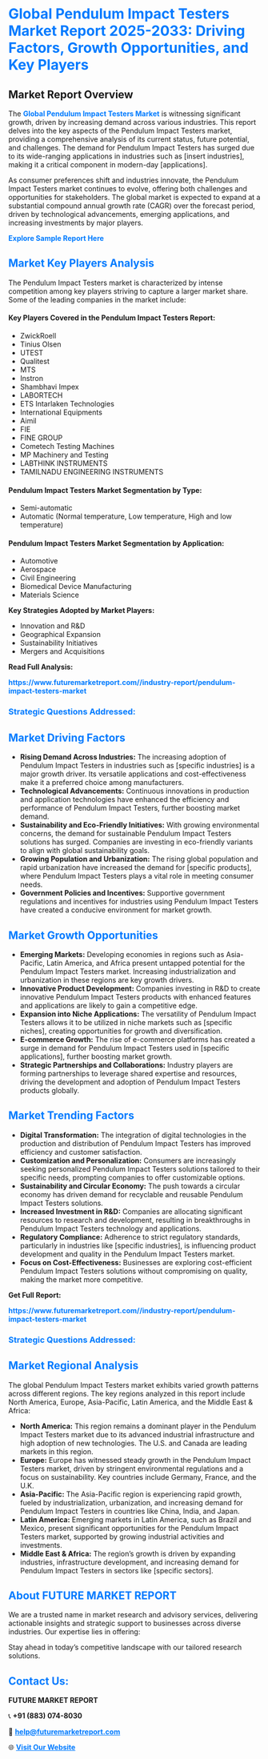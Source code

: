 <h1 style="color: #007BFF;">Global Pendulum Impact Testers Market Report 2025-2033: Driving Factors, Growth Opportunities, and Key Players</h1>

<section id="overview">
<h2>Market Report Overview</h2>
<p>The <a href="https://www.futuremarketreport.com//industry-report/pendulum-impact-testers-market" style="color: #007BFF; text-decoration: none;"><strong>Global Pendulum Impact Testers Market</strong></a> is witnessing significant growth, driven by increasing demand across various industries. This report delves into the key aspects of the Pendulum Impact Testers market, providing a comprehensive analysis of its current status, future potential, and challenges. The demand for Pendulum Impact Testers has surged due to its wide-ranging applications in industries such as [insert industries], making it a critical component in modern-day [applications].</p>
<p>As consumer preferences shift and industries innovate, the Pendulum Impact Testers market continues to evolve, offering both challenges and opportunities for stakeholders. The global market is expected to expand at a substantial compound annual growth rate (CAGR) over the forecast period, driven by technological advancements, emerging applications, and increasing investments by major players.</p>
</section>

<section id="overview">
<p><a href="https://www.futuremarketreport.com//request-sample/reportId=92203" style="color: #007BFF; text-decoration: none;"><strong>Explore Sample Report Here</strong></a></p>
</section>

<section id="key-players">
<h2 style="color: #007BFF;">Market Key Players Analysis</h2>
<p>The Pendulum Impact Testers market is characterized by intense competition among key players striving to capture a larger market share. Some of the leading companies in the market include:</p>
<h4>Key Players Covered in the Pendulum Impact Testers Report:</h4>
<ul><li>ZwickRoell</li><li>Tinius Olsen</li><li>UTEST</li><li>Qualitest</li><li>MTS</li><li>Instron</li><li>Shambhavi Impex</li><li>LABORTECH</li><li>ETS Intarlaken Technologies</li><li>International Equipments</li><li>Aimil</li><li>FIE</li><li>FINE GROUP</li><li>Cometech Testing Machines</li><li>MP Machinery and Testing</li><li>LABTHINK INSTRUMENTS</li><li>TAMILNADU ENGINEERING INSTRUMENTS</li></ul>
<h4>Pendulum Impact Testers Market Segmentation by Type:</h4>
<ul><li>Semi-automatic</li><li>Automatic (Normal temperature, Low temperature, High and low temperature)</li></ul>

<h4>Pendulum Impact Testers Market Segmentation by Application:</h4>
<ul><li>Automotive</li><li>Aerospace</li><li>Civil Engineering</li><li>Biomedical Device Manufacturing</li><li>Materials Science</li></ul>
<p><strong>Key Strategies Adopted by Market Players:</strong></p>
<ul>
<li>Innovation and R&D</li>
<li>Geographical Expansion</li>
<li>Sustainability Initiatives</li>
<li>Mergers and Acquisitions</li>
</ul>
</section>

<section>
<p><strong>Read Full Analysis: </strong></p><a href="https://www.futuremarketreport.com//industry-report/pendulum-impact-testers-market" style="color: #007BFF; text-decoration: none;"><strong>https://www.futuremarketreport.com//industry-report/pendulum-impact-testers-market</strong></a>
<h3 style="color: #007BFF;">Strategic Questions Addressed:</h3>
</section>

<section id="driving-factors">
<h2 style="color: #007BFF;">Market Driving Factors</h2>
<ul>
<li><strong>Rising Demand Across Industries:</strong> The increasing adoption of Pendulum Impact Testers in industries such as [specific industries] is a major growth driver. Its versatile applications and cost-effectiveness make it a preferred choice among manufacturers.</li>
<li><strong>Technological Advancements:</strong> Continuous innovations in production and application technologies have enhanced the efficiency and performance of Pendulum Impact Testers, further boosting market demand.</li>
<li><strong>Sustainability and Eco-Friendly Initiatives:</strong> With growing environmental concerns, the demand for sustainable Pendulum Impact Testers solutions has surged. Companies are investing in eco-friendly variants to align with global sustainability goals.</li>
<li><strong>Growing Population and Urbanization:</strong> The rising global population and rapid urbanization have increased the demand for [specific products], where Pendulum Impact Testers plays a vital role in meeting consumer needs.</li>
<li><strong>Government Policies and Incentives:</strong> Supportive government regulations and incentives for industries using Pendulum Impact Testers have created a conducive environment for market growth.</li>
</ul>
</section>

<section id="growth-opportunities">
<h2 style="color: #007BFF;">Market Growth Opportunities</h2>
<ul>
<li><strong>Emerging Markets:</strong> Developing economies in regions such as Asia-Pacific, Latin America, and Africa present untapped potential for the Pendulum Impact Testers market. Increasing industrialization and urbanization in these regions are key growth drivers.</li>
<li><strong>Innovative Product Development:</strong> Companies investing in R&D to create innovative Pendulum Impact Testers products with enhanced features and applications are likely to gain a competitive edge.</li>
<li><strong>Expansion into Niche Applications:</strong> The versatility of Pendulum Impact Testers allows it to be utilized in niche markets such as [specific niches], creating opportunities for growth and diversification.</li>
<li><strong>E-commerce Growth:</strong> The rise of e-commerce platforms has created a surge in demand for Pendulum Impact Testers used in [specific applications], further boosting market growth.</li>
<li><strong>Strategic Partnerships and Collaborations:</strong> Industry players are forming partnerships to leverage shared expertise and resources, driving the development and adoption of Pendulum Impact Testers products globally.</li>
</ul>
</section>

<section id="trending-factors">
<h2 style="color: #007BFF;">Market Trending Factors</h2>
<ul>
<li><strong>Digital Transformation:</strong> The integration of digital technologies in the production and distribution of Pendulum Impact Testers has improved efficiency and customer satisfaction.</li>
<li><strong>Customization and Personalization:</strong> Consumers are increasingly seeking personalized Pendulum Impact Testers solutions tailored to their specific needs, prompting companies to offer customizable options.</li>
<li><strong>Sustainability and Circular Economy:</strong> The push towards a circular economy has driven demand for recyclable and reusable Pendulum Impact Testers solutions.</li>
<li><strong>Increased Investment in R&D:</strong> Companies are allocating significant resources to research and development, resulting in breakthroughs in Pendulum Impact Testers technology and applications.</li>
<li><strong>Regulatory Compliance:</strong> Adherence to strict regulatory standards, particularly in industries like [specific industries], is influencing product development and quality in the Pendulum Impact Testers market.</li>
<li><strong>Focus on Cost-Effectiveness:</strong> Businesses are exploring cost-efficient Pendulum Impact Testers solutions without compromising on quality, making the market more competitive.</li>
</ul>
</section>

<section>
<p><strong>Get Full Report: </strong></p><a href="https://www.futuremarketreport.com//industry-report/pendulum-impact-testers-market" style="color: #007BFF; text-decoration: none;"><strong>https://www.futuremarketreport.com//industry-report/pendulum-impact-testers-market</strong></a>
<h3 style="color: #007BFF;">Strategic Questions Addressed:</h3>
</section>


<section id="regional-analysis">
<h2 style="color: #007BFF;">Market Regional Analysis</h2>
<p>The global Pendulum Impact Testers market exhibits varied growth patterns across different regions. The key regions analyzed in this report include North America, Europe, Asia-Pacific, Latin America, and the Middle East & Africa:</p>
<ul>
<li><strong>North America:</strong> This region remains a dominant player in the Pendulum Impact Testers market due to its advanced industrial infrastructure and high adoption of new technologies. The U.S. and Canada are leading markets in this region.</li>
<li><strong>Europe:</strong> Europe has witnessed steady growth in the Pendulum Impact Testers market, driven by stringent environmental regulations and a focus on sustainability. Key countries include Germany, France, and the U.K.</li>
<li><strong>Asia-Pacific:</strong> The Asia-Pacific region is experiencing rapid growth, fueled by industrialization, urbanization, and increasing demand for Pendulum Impact Testers in countries like China, India, and Japan.</li>
<li><strong>Latin America:</strong> Emerging markets in Latin America, such as Brazil and Mexico, present significant opportunities for the Pendulum Impact Testers market, supported by growing industrial activities and investments.</li>
<li><strong>Middle East & Africa:</strong> The region’s growth is driven by expanding industries, infrastructure development, and increasing demand for Pendulum Impact Testers in sectors like [specific sectors].</li>
</ul>
</section>

<footer>
<h2 style="color: #007BFF;">About FUTURE MARKET REPORT</h2>
<p>We are a trusted name in market research and advisory services, delivering actionable insights and strategic support to businesses across diverse industries. Our expertise lies in offering:</p>

<p>Stay ahead in today’s competitive landscape with our tailored research solutions.</p>

<h2 style="color: #007BFF;">Contact Us:</h2>
<p><strong>FUTURE MARKET REPORT</strong></p>
<p>📞 <strong>+91 (883) 074-8030</strong></p>
<p>📧 <strong><a href="mailto:help@futuremarketreport.com" style="color: #007BFF;">help@futuremarketreport.com</a></strong></p>
<p>🌐 <strong><a href="https://www.futuremarketreport.com/" style="color: #007BFF;">Visit Our Website</a></strong></p>
</footer>